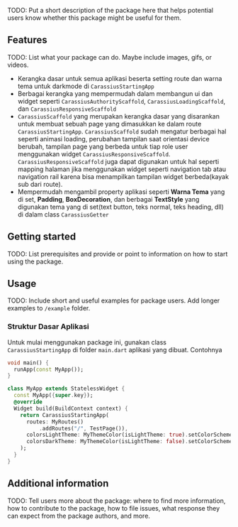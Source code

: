 <!--
This README describes the package. If you publish this package to pub.dev,
this README's contents appear on the landing page for your package.

For information about how to write a good package README, see the guide for
[writing package pages](https://dart.dev/guides/libraries/writing-package-pages).

For general information about developing packages, see the Dart guide for
[creating packages](https://dart.dev/guides/libraries/create-library-packages)
and the Flutter guide for
[developing packages and plugins](https://flutter.dev/developing-packages).
-->

TODO: Put a short description of the package here that helps potential users
know whether this package might be useful for them.

## Features

TODO: List what your package can do. Maybe include images, gifs, or videos.

* Kerangka dasar untuk semua aplikasi beserta setting route dan warna tema untuk darkmode di `CarassiusStartingApp`
* Berbagai kerangka yang mempermudah dalam membangun ui dan widget seperti `CarassiusAuthorityScaffold`, `CarassiusLoadingScaffold`, dan `CarassiusResponsiveScaffold`
* `CarassiusScaffold` yang merupakan kerangka dasar yang disarankan untuk membuat sebuah page yang dimasukkan ke dalam route `CarassiusStartingApp`. `CarassiusScaffold` sudah mengatur berbagai hal seperti animasi loading, perubahan tampilan saat orientasi device berubah, tampilan page yang berbeda untuk tiap role user menggunakan widget `CarassiusResponsiveScaffold`. `CarassiusResponsiveScaffold` juga dapat digunakan untuk hal seperti mapping halaman jika menggunakan widget seperti navigation tab atau navigation rail karena bisa menampilkan tampilan widget berbeda(kayak sub dari route).
* Mempermudah mengambil property aplikasi seperti **Warna Tema** yang di set, **Padding**, **BoxDecoration**, dan berbagai **TextStyle** yang digunakan tema yang di set(text button, teks normal, teks heading, dll) di dalam class `CarassiusGetter`

## Getting started

TODO: List prerequisites and provide or point to information on how to
start using the package.

## Usage

TODO: Include short and useful examples for package users. Add longer examples
to `/example` folder.

### Struktur Dasar Aplikasi
Untuk mulai menggunakan package ini, gunakan class `CarassiusStartingApp` di folder `main.dart` aplikasi yang dibuat. Contohnya
```dart
void main() {
  runApp(const MyApp());
}

class MyApp extends StatelessWidget {
  const MyApp({super.key});
  @override
  Widget build(BuildContext context) {
    return CarassiusStartingApp(
      routes: MyRoutes()
          .addRoutes("/", TestPage()),
      colorsLightTheme: MyThemeColor(isLightTheme: true).setColorScheme(ServiceTaskConfig.lightColorScheme),
      colorsDarkTheme: MyThemeColor(isLightTheme: false).setColorScheme(ServiceTaskConfig.darkColorScheme),
    );
  }
}
```

## Additional information

TODO: Tell users more about the package: where to find more information, how to
contribute to the package, how to file issues, what response they can expect
from the package authors, and more.
